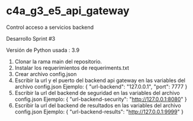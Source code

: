 # c4a_g3_e5_api_gateway
Control acceso a servicios backend

Desarrollo Sprint #3

Versión de Python usada : 3.9

1. Clonar la rama main del repositorio.
2. Instalar los requerimientos de requeriments.txt
3. Crear archivo config.json
4. Escribir la url y el puerto del backend api gateway en las variables del archivo config.json
Ejemplo:
{
  "url-backend": "127.0.0.1",
  "port": 7777
}
5. Escribir la url del backend de seguridad en las variables del archivo config.json
Ejemplo:
{
  "url-backend-security": "http://127.0.0.1:8080"
}
6. Escribir la url del backend de resultados en las variables del archivo config.json
Ejemplo:
{
  "url-backend-results": "http://127.0.0.1:9999"
}
